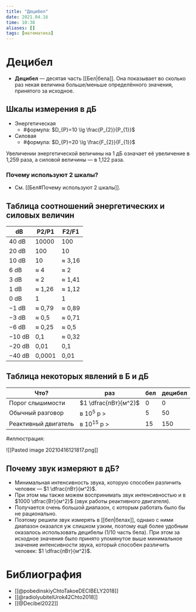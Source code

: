 ```yaml
---
title: "Децибел"
date: 2021.04.16
time: 10:38
aliases: []
tags: [математика]
---
```


# Децибел

- **Децибел** — десятая часть [[Бел|бела]]. Она показывает во сколько раз некая величина больше/меньше определённого значения, принятого за исходное.

## Шкалы измерения в дБ

- Энергетическая
	- #формула: $D_{P}=10 \lg \frac{P_{2}}{P_{1}}$
- Силовая
	- #формула: $D_{P}=20 \lg \frac{F_{2}}{F_{1}}$

Увеличении энергетической величины на 1 дБ означает её увеличение в 1,259 раза, а силовой величины — в 1,122 раза.

### Почему используют 2 шкалы?

- См. [[Бел#Почему используют 2 шкалы]].

## Таблица соотношений энергетических и силовых величин

| dB     | P2/P1  | F2/F1  |
| ------ | ------ | ------ |
| 40 dB  | 10000  | 100    |
| 20 dB  | 100    | 10     |
| 10 dB  | 10     | ≈ 3,16 |
| 6 dB   | ≈ 4    | ≈ 2    |
| 3 dB   | ≈ 2    | ≈ 1,41 |
| 1 dB   | ≈ 1,26 | ≈ 1,12 |
| 0 dB   | 1      | 1      |
| −1 dB  | ≈ 0,79 | ≈ 0,89 |
| −3 dB  | ≈ 0,5  | ≈ 0,71 |
| −6 dB  | ≈ 0,25 | ≈ 0,5  |
| −10 dB | 0,1    | ≈ 0,32 |
| −20 dB | 0,01   | 0,1    |
| −40 dB | 0,0001 | 0,01   |

## Таблица некоторых явлений в Б и дБ

| Что?                 | раз                  | бел | децибел |
| -------------------- | -------------------- | --- | ------- |
| Порог слышимости     | $1 \dfrac{пВт}{м^2}$ | 0   | 0       |
| Обычный разговор     | в $10^5$ р >         | 5   | 50      |
| Реактивный двигатель | в $10^{15}$ р >      | 15  | 150     | 

#иллюстрация:

![[Pasted image 20210416121817.png]]

## Почему звук измеряют в дБ?

- Минимальная интенсивность звука, которую способен различить человек — $1 \dfrac{пВт}{м^2}$.
- При этом мы также можем воспринимать звук интенсивностью и в $1000 \dfrac{Вт}{м^2}$ (звук работы реактивного двигателя).
- Получается очень большой диапазон, с которым работать было бы не рационально. 
- Поэтому решили звук измерять в [[бел|белах]], однако с ними диапазон оказался уж слишком узким, поэтому ещё более удобным оказалось использовать децибелы (1/10 часть бела). При этом за исходное значения было принято упомянутое выше минимальное значение интенсивности звука, который способен различить человек:  $1 \dfrac{пВт}{м^2}$. 

# Библиография

- [[@pobedinskiyChtoTakoeDECIBELY2018]]
- [[@radiolyubitelUrok42Chto2018]]
- [[@Decibel2022]]
